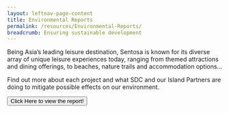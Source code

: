 ```yaml
---
layout: leftnav-page-content 
title: Environmental Reports
permalink: /resources/Environmental-Reports/
breadcrumb: Ensuring sustainable development 
---
```


<div>
   <p>Being Asia’s leading leisure destination, Sentosa is known for its diverse array of unique leisure experiences today, 
      ranging from themed attractions and dining offerings, to beaches, nature trails and accommodation options… </p>
   <p>Find out more about each project and what SDC and our Island Partners are doing to mitigate possible effects on our environment.</p>
</div>

<form method="get" action="https://isomer-sentosa-staging.netlify.app/resources/news/files/20200311_Media_Release_IA_Waiver_Business_Support.pdf">
   <button type="submit">Click Here to view the report!</button>
</form>
